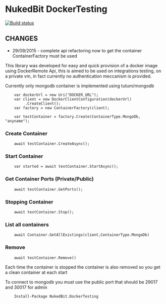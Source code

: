 # NukedBit DockerTesting

[![Build status](https://ci.appveyor.com/api/projects/status/1u8x31rhemdjjh0h/branch/master?svg=true)](https://ci.appveyor.com/project/nukedbit/nukedbit-dockertesting/branch/master)

## CHANGES

- 29/09/2015 - complete api refactoring now to get the container ContainerFactory must be used


This library was developed for easy and quick provision of a docker image using DockerRemote Api, this is aimed to be used on integrations testing, on a private vm, in fact currently no authentication meccanism is provided.

Currently only mongodb container is implemented using tutum/mongodb

        var dockerUrl = new Uri("DOCKER_URL");
        var client = new DockerClientConfiguration(dockerUrl)
             .CreateClient();
        var factory = new ContainerFactory(client);
        
        var testContainer = factory.Create(ContainerType.MongoDb, "anyname");

### Create Container

        await testContainer.CreateAsync(); 

### Start Container

        var started = await testContainer.StartAsync();             

### Get Container Ports (Private/Public)           

        await testContainer.GetPorts();

### Stopping Container

        await testContainer.Stop();        

### List all containers
        
        await Container.GetAllExistings(client,ContainerType.MongoDb)

### Remove

        await testContainer.Remove()


Each time the container is stopped the container is also removed so you get a clean container at each start

To connect to mongodb you must use the public port that should be 29017 and 30017 for admin


		Install-Package NukedBit.DockerTesting 
